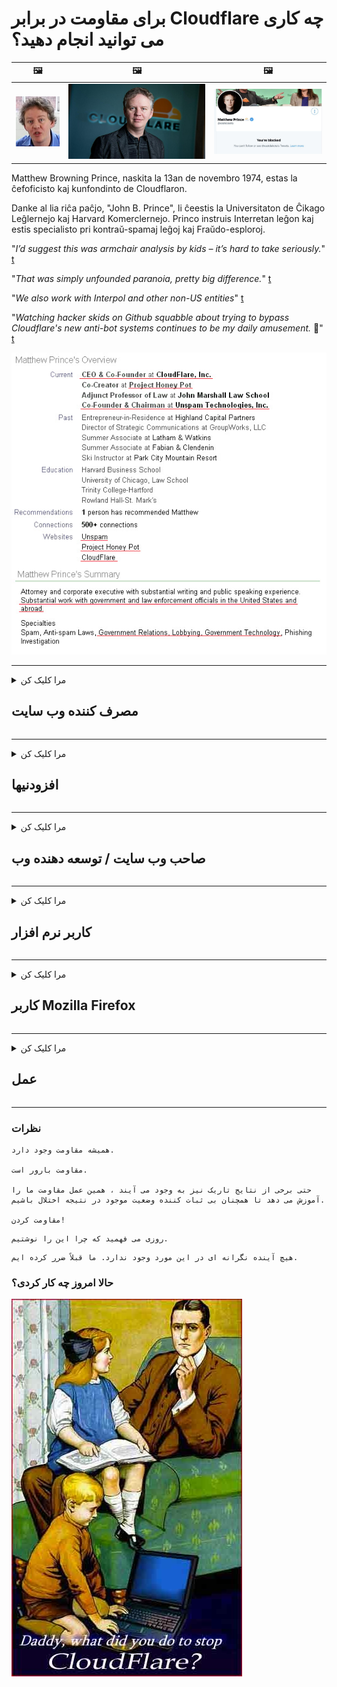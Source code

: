 # برای مقاومت در برابر Cloudflare چه کاری می توانید انجام دهید؟

| 🖼 | 🖼 | 🖼 |
| --- | --- | --- |
| ![](../image/matthew_prince_teen.jpg) | ![](../image/matthew_prince.jpg) | ![](../image/blockedbymatthewprince.jpg) |


Matthew Browning Prince, naskita la 13an de novembro 1974, estas la ĉefoficisto kaj kunfondinto de Cloudflaron.

Danke al lia riĉa paĉjo, "John B. Prince", li ĉeestis la Universitaton de Ĉikago Leĝlernejo kaj Harvard Komerclernejo.
Princo instruis Interretan leĝon kaj estis specialisto pri kontraŭ-spamaj leĝoj kaj Fraŭdo-esploroj.


"*I’d suggest this was armchair analysis by kids – it’s hard to take seriously.*" [t](https://www.theguardian.com/technology/2015/nov/19/cloudflare-accused-by-anonymous-helping-isis)

"*That was simply unfounded paranoia, pretty big difference.*"  [t](https://twitter.com/xxdesmus/status/992757936123359233)

"*We also work with Interpol and other non-US entities*" [t](https://twitter.com/eastdakota/status/1203028504184360960)

"*Watching hacker skids on Github squabble about trying to bypass Cloudflare's new anti-bot systems continues to be my daily amusement.* 🍿" [t](https://twitter.com/eastdakota/status/1273277839102656515)


![](../image/whoismp.jpg)

---


<details>
<summary>مرا کلیک کن

## مصرف کننده وب سایت
</summary>


- اگر وب سایتی که دوست دارید از Cloudflare استفاده می کند ، به آنها بگویید از Cloudflare استفاده نکنند.
  - غر زدن در شبکه های اجتماعی مانند فیس بوک ، ردیت ، توییتر یا ماستودون تفاوتی ندارد. [اقدامات بلندتر از هشتگ است.](https://twitter.com/phyzonloop/status/1274132092490862594)
  - اگر می خواهید خود را مفید کنید سعی کنید با صاحب وب سایت تماس بگیرید.

[Cloudflare گفت](https://github.com/Eloston/ungoogled-chromium/issues/783):
```
ما به شما توصیه می کنیم که برای خدمات یا سایتهای خاصی که با آنها مشکوک هستید با مدیران تماس بگیرید و تجربه خود را به اشتراک بگذارید.
```

[اگر آن را درخواست نکنید ، صاحب وب سایت هرگز از این مشکل آگاه نیست.](../PEOPLE.md)

![](../image/liberapay.jpg)

[مثال موفق](https://counterpartytalk.org/t/turn-off-cloudflare-on-counterparty-co-plz/164/5).<br>
مشکلی داری؟ [اکنون صدایت را بلند کن.](https://github.com/maraoz/maraoz.github.io/issues/1) مثال زیر

```
شما فقط به سانسور شرکت ها و نظارت گسترده کمک می کنید.
http://crimeflare.eu.org
```

```
صفحه وب شما در حریم خصوصی سو garden استفاده از باغ دیواری خصوصی CloudFlare است.
http://crimeflare.eu.org
```

- برای مطالعه سیاست حفظ حریم خصوصی وب سایت کمی وقت بگذارید.
  - اگر وب سایت پشت Cloudflare است یا وب سایت از خدمات متصل به Cloudflare استفاده می کند.

باید توضیح دهد که "Cloudflare" چیست و از شما اجازه می خواهد داده های خود را با Cloudflare به اشتراک بگذارید. عدم انجام این کار منجر به نقض اعتماد می شود و باید از وب سایت مورد نظر خودداری شود.

[یک مثال قابل قبول سیاست حفظ حریم خصوصی در اینجا است](https://archive.is/bDlTz) ("Subprocessors" > "Entity Name")

```
من سیاست حفظ حریم خصوصی شما را خوانده ام و نمی توانم کلمه Cloudflare را پیدا کنم.
در صورت ادامه دادن به تغذیه داده های من به Cloudflare ، من از اشتراک داده ها با شما امتناع می ورزم.
http://crimeflare.eu.org
```

این نمونه ای از سیاست حفظ حریم خصوصی است که کلمه Cloudflare را ندارد.
[Liberland Jobs](https://archive.is/daKIr) [privacy policy](https://docsend.com/view/feiwyte):

![](../image/cfwontobey.jpg)

Cloudflare سیاست حفظ حریم خصوصی خود را دارد.
[Cloudflare عاشق آدمهای سخیف است.](https://www.reddit.com/r/GamerGhazi/comments/2s64fe/be_wary_reporting_to_cloudflare/)

در اینجا یک مثال خوب برای فرم ثبت نام وب سایت است.
AFAIK ، وب سایت صفر این کار را انجام می دهد. آیا به آنها اعتماد خواهید کرد؟

```
با کلیک بر روی "ثبت نام برای XYZ" ، شما با شرایط خدمات و بیانیه حریم خصوصی ما موافقت می کنید.
شما همچنین موافقت می کنید که داده های خود را با Cloudflare به اشتراک بگذارید و همچنین با بیانیه حریم خصوصی Cloudflare موافقت می کنید.
اگر Cloudflare اطلاعات شما را فاش می کند یا اجازه نمی دهد به سرورهای ما متصل شوید ، این تقصیر ما نیست. [*]

[ ثبت نام ] [ من مخالفم ]
```
[*] [PEOPLE.md](../PEOPLE.md)


- سعی کنید از خدمات آنها استفاده نکنید. به یاد داشته باشید که Cloudflare شما را تماشا می کند.
  - ["I'm in your TLS, sniffin' your passworz"](../image/iminurtls.jpg)

- وب سایت دیگری را جستجو کنید. گزینه ها و فرصت های مناسبی در اینترنت وجود دارد!

- دوستان خود را متقاعد کنید که روزانه از Tor استفاده کنند.
  - ناشناس بودن باید استاندارد اینترنت باز باشد!
  - [توجه داشته باشید که پروژه Tor این پروژه را دوست ندارد.](../HISTORY.md)

</details>

------

<details>
<summary>مرا کلیک کن

## افزودنیها
</summary>

- اگر مرورگر شما Firefox ، Tor Browser یا Chromium Ungoogled نیست ، از یکی از این افزودنی های زیر استفاده کنید.
  - اگر می خواهید افزونه جدید دیگری اضافه کنید ابتدا در مورد آن س askال کنید.


| نام | توسعه دهنده | پشتیبانی | می توانید مسدود کنید | می تواند اطلاع رسانی کند | Chrome |
| -------- | -------- | -------- | -------- | -------- | -------- |
| [Bloku Cloudflaron MITM-Atakon](../subfiles/about.bcma.md) | #Addon | [ ? ](http://crimeflare.eu.org/) | **آره**     | **آره**     |  **آره** |
| [Ĉu ligoj estas vundeblaj al MITM-atako?](../subfiles/about.ismm.md) | #Addon | [ ? ](http://crimeflare.eu.org/) | نه     | **آره**     |  **آره** |
| [Ĉu ĉi tiuj ligoj blokos Tor-uzanton?](../subfiles/about.isat.md) | #Addon | [ ? ](http://crimeflare.eu.org/) | نه     | **آره**     |  **آره** |
| [Block Cloudflare MITM Attack](https://trac.torproject.org/projects/tor/attachment/ticket/24351/block_cloudflare_mitm_attack-1.0.14.1-an%2Bfx.xpi)<br>[**DELETED BY TOR PROJECT**](../HISTORY.md) | nullius | [ ? ](../tool/block_cloudflare_mitm_fx), [Link](http://crimeflare.eu.org/) | **آره**     | **آره**     |  نه |
| [TPRB](http://34ahehcli3epmhbu2wbl6kw6zdfl74iyc4vg3ja4xwhhst332z3knkyd.onion/) | Sw | [ ? ](http://34ahehcli3epmhbu2wbl6kw6zdfl74iyc4vg3ja4xwhhst332z3knkyd.onion/) | **آره**     | **آره**     |  نه |
| [Detect Cloudflare](https://addons.mozilla.org/en-US/firefox/addon/detect-cloudflare/) | Frank Otto | [ ? ](https://github.com/traktofon/cf-detect) | نه     | **آره**     |  نه |
| [True Sight](https://addons.mozilla.org/en-US/firefox/addon/detect-cloudflare-plus/) | claustromaniac | [ ? ](https://github.com/claustromaniac/detect-cloudflare-plus) | نه     | **آره**     |  نه |
| [Which Cloudflare datacenter am I visiting?](https://addons.mozilla.org/en-US/firefox/addon/cf-pop/) | 依云 | [ ? ](https://github.com/lilydjwg/cf-pop) | نه     | **آره**     |  نه |


- "Decentraleyes" می تواند اتصال به "CDNJS (Cloudflare)" را متوقف کند.
  - از دسترسی بسیاری از درخواست ها به شبکه جلوگیری می کند و برای جلوگیری از خراب شدن سایت ها ، به پرونده های محلی سرویس می دهد.
  - توسعه دهنده پاسخ داد: "[very concerning indeed](https://github.com/Synzvato/decentraleyes/issues/236#issuecomment-352049501)", "[widespread usage severely centralizes the web](https://github.com/Synzvato/decentraleyes/issues/251#issuecomment-366752049)"

- [همچنین می توانید گواهی Cloudflare را از سازمان صدور گواهینامه (CA) خود حذف یا بی اعتماد کنید.](https://www.ssl.com/how-to/remove-root-certificate-firefox/)

</details>

------

<details>
<summary>مرا کلیک کن

## صاحب وب سایت / توسعه دهنده وب
</summary>


![](../image/word_cloudflarefree.jpg)

- از محلول Cloudflare ، Period استفاده نکنید.
  - شما می توانید بهتر از این کار کنید ، درست است؟ [در اینجا نحوه حذف اشتراک ها ، برنامه ها ، دامنه ها یا حساب های Cloudflare وجود دارد.](https://support.cloudflare.com/hc/en-us/articles/200167776-Removing-subscriptions-plans-domains-or-accounts)

| 🖼 | 🖼 |
| --- | --- |
| ![](../image/htmlalertcloudflare.jpg) | ![](../image/htmlalertcloudflare2.jpg) |

- مشتری بیشتری می خواهید؟ شما می دانید چه باید بکنید. اشاره "بالای خط" است.
  - [سلام ، شما نوشتید "ما حریم خصوصی شما را جدی می گیریم" اما من "خطای 403 پروکسی ناشناس ممنوع مجاز نیست" را دریافت کردم.](https://it.slashdot.org/story/19/02/19/0033255/stop-saying-we-take-your-privacy-and-security-seriously) چرا Tor یا VPN را مسدود می کنید؟ و چرا ایمیل های موقت را مسدود می کنید؟

![](../image/anonexist.jpg)

- استفاده از Cloudflare احتمال وقفه را افزایش می دهد. اگر سرور شما خراب باشد یا Cloudflare خراب باشد ، بازدیدکنندگان نمی توانند به وب سایت شما دسترسی داشته باشند.
  - [آیا واقعاً فکر می کردید Cloudflare هرگز پایین نمی آید؟](https://www.ibtimes.com/cloudflare-down-not-working-sites-producing-504-gateway-timeout-errors-2618008) [Another](https://twitter.com/Jedduff/status/1097875615997399040) [sample](https://twitter.com/search?f=tweets&vertical=default&q=Cloudflare%20is%20having%20problems). [Need more](../PEOPLE.md)?

![](../image/cloudflareinternalerror.jpg)

- استفاده از Cloudflare برای پروکسی "سرویس API" ، "سرور بروزرسانی نرم افزار" یا "RSS feed" به مشتری شما آسیب می رساند. مشتری با شما تماس گرفت و گفت "دیگر نمی توانم از API شما استفاده کنم" و شما نمی دانید چه خبر است. Cloudflare می تواند بی صدا مشتری شما را مسدود کند. به نظر شما اشکالی نداره؟
  - سرویس آنلاین RSS خوان و RSS خوان بسیاری وجود دارد. اگر اجازه نمی دهید افراد مشترک شوند ، چرا RSS Feed منتشر می کنید؟

![](../image/rssfeedovercf.jpg)

- آیا به گواهینامه HTTPS نیاز دارید؟ از "Let's Encrypt" استفاده کنید یا فقط آن را از شرکت CA بخرید.

- آیا به سرور DNS نیاز دارید؟ نمی توانید سرور خود را تنظیم کنید؟ در مورد آنها چطور: [Hurricane Electric Free DNS](https://dns.he.net/), [Dyn.com](https://dyn.com/dns/), [1984 Hosting](https://www.1984hosting.com/), [Afraid.Org (در صورت استفاده از TOR ، مدیر حساب خود را حذف می کند)](https://freedns.afraid.org/)

- به دنبال سرویس میزبانی هستید؟ فقط رایگان است؟ در مورد آنها چطور: [Onion Service](http://vww6ybal4bd7szmgncyruucpgfkqahzddi37ktceo3ah7ngmcopnpyyd.onion/en/security/network-security/tor/onionservices-best-practices), [Free Web Hosting Area](https://freewha.com/), [Autistici/Inventati Web Site Hosting](https://www.autinv5q6en4gpf4.onion/services/website), [Github Pages](https://pages.github.com/), [Surge](https://surge.sh/)
  - [گزینه های جایگزین Cloudflare](../subfiles/cloudflare-alternatives.md)

- آیا شما از "cloudflare-ipfs.com" استفاده می کنید؟ [آیا می دانید Cloudflare IPFS بد است؟](../PEOPLE.md)

- Firewall Web Application مانند OWASP و Fail2Ban را روی سرور خود نصب کنید و آن را به درستی پیکربندی کنید.
  - مسدود کردن Tor یک راه حل نیست. همه را فقط به خاطر کاربران بد کوچک مجازات نکنید.

- دسترسی کاربران به "Cloudflare Warp" را از دسترسی به وب سایت خود هدایت یا مسدود کنید. و اگر می توانید دلیل ارائه کنید.

> لیست IP: "[محدوده IP فعلی Cloudflare](cloudflare_inc/)"

> A: فقط آنها را مسدود کنید

```
server {
...
deny 173.245.48.0/20;
deny 103.21.244.0/22;
deny 103.22.200.0/22;
deny 103.31.4.0/22;
deny 141.101.64.0/18;
deny 108.162.192.0/18;
deny 190.93.240.0/20;
deny 188.114.96.0/20;
deny 197.234.240.0/22;
deny 198.41.128.0/17;
deny 162.158.0.0/15;
deny 104.16.0.0/12;
deny 172.64.0.0/13;
deny 131.0.72.0/22;
deny 2400:cb00::/32;
deny 2606:4700::/32;
deny 2803:f800::/32;
deny 2405:b500::/32;
deny 2405:8100::/32;
deny 2a06:98c0::/29;
deny 2c0f:f248::/32;
...
}
```

> B: هدایت به صفحه هشدار

```
http {
...
geo $iscf {
default 0;
173.245.48.0/20 1;
103.21.244.0/22 1;
103.22.200.0/22 1;
103.31.4.0/22 1;
141.101.64.0/18 1;
108.162.192.0/18 1;
190.93.240.0/20 1;
188.114.96.0/20 1;
197.234.240.0/22 1;
198.41.128.0/17 1;
162.158.0.0/15 1;
104.16.0.0/12 1;
172.64.0.0/13 1;
131.0.72.0/22 1;
2400:cb00::/32 1;
2606:4700::/32 1;
2803:f800::/32 1;
2405:b500::/32 1;
2405:8100::/32 1;
2a06:98c0::/29 1;
2c0f:f248::/32 1;
}
...
}

server {
...
if ($iscf) {rewrite ^ https://example.com/cfwsorry.php;}
...
}

<?php
header('HTTP/1.1 406 Not Acceptable');
echo <<<CLOUDFLARED
Thank you for visiting ourwebsite.com!<br />
We are sorry, but we can't serve you because your connection is being intercepted by Cloudflare.<br />
Please read http://crimeflare.eu.org for more information.<br />
CLOUDFLARED;
die();
```

- اگر به آزادی اعتقاد دارید و از کاربران ناشناس استقبال می کنید ، Tor Onion Service یا I2P insite را تنظیم کنید.

- از دیگر اپراتورهای وب سایت های دوتایی Clearnet / Tor مشاوره بخواهید و دوستان ناشناسی پیدا کنید!

</details>

------

<details>
<summary>مرا کلیک کن

## کاربر نرم افزار
</summary>


- Discord استفاده از CloudFlare است. جایگزین، گزینه ها؟ توصیه می کنیم [**Briar** (Android)](https://f-droid.org/en/packages/org.briarproject.briar.android/), [Ricochet (PC)](https://ricochet.im/), [Tox + Tor (Android/PC)](https://tox.chat/download.html)
  - Briar شامل Tor daemon است بنابراین نیازی به نصب Orbot نیست.
  - توسعه دهندگان Qwtch ، Open Privacy ، پروژه stop_cloudflare را بدون اطلاع قبلی از سرویس git خود حذف کردند.

- اگر از Debian GNU / Linux یا هر مشتق استفاده می کنید ، مشترک شوید: [bug #831835](https://bugs.debian.org/cgi-bin/bugreport.cgi?bug=831835). و اگر می توانید ، به تأیید وصله کمک کنید و به نگهدارنده کمک کنید تا در مورد اینکه آیا باید پذیرفته شود نتیجه گیری درستی داشته باشد.

- همیشه این مرورگرها را توصیه کنید.

| نام | توسعه دهنده | پشتیبانی | اظهار نظر |
| -------- | -------- | -------- | -------- |
| [Ungoogled-Chromium](https://ungoogled-software.github.io/ungoogled-chromium-binaries/) | Eloston | [ ? ](https://github.com/Eloston/ungoogled-chromium) | PC (Win, Mac, Linux)  _!Tor_ |
| [Bromite](https://www.bromite.org/fdroid) | Bromite | [ ? ](https://github.com/bromite/bromite/issues) | Android  _!Tor_ |
| [Tor Browser](https://www.torproject.org/download/) | Tor Project | [ ? ](https://support.torproject.org/) | PC (Win, Mac, Linux)  _Tor_|
| [Tor Browser Android](https://www.torproject.org/download/) | Tor Project | [ ? ](https://support.torproject.org/) | Android  _Tor_|
| [Onion Browser](https://itunes.apple.com/us/app/onion-browser/id519296448?mt=8) | Mike Tigas | [ ? ](https://github.com/OnionBrowser/OnionBrowser/issues) | Apple iOS  _Tor_|
| [GNU/Icecat](https://www.gnu.org/software/gnuzilla/) | GNU | [ ? ](https://www.gnu.org/software/gnuzilla/) | PC (Linux) |
| [IceCatMobile](https://f-droid.org/en/packages/org.gnu.icecat/) | GNU | [ ? ](https://lists.gnu.org/mailman/listinfo/bug-gnuzilla) | Android |
| [Iridium Browser](https://iridiumbrowser.de/about/) | Iridium | [ ? ](https://github.com/iridium-browser/iridium-browser/) | PC (Win, Mac, Linux, OpenBSD) |


حریم خصوصی نرم افزارهای دیگر ناقص است. این به معنای "کامل" بودن مرورگر Tor نیست.
هیچ 100٪ امن و 100٪ خصوصی در اینترنت و فناوری وجود ندارد.

- نمی خواهید از Tor استفاده کنید؟ با Tor daemon می توانید از هر مرورگری استفاده کنید.
  - [توجه داشته باشید که پروژه Tor این را دوست ندارد.](https://support.torproject.org/tbb/tbb-9/) اگر می توانید از مرورگر Tor استفاده کنید.
- [نحوه استفاده از Chromium با Tor](../subfiles/chromium_tor.md)


بیایید در مورد حریم خصوصی نرم افزارهای دیگر صحبت کنیم.

- [اگر واقعاً به استفاده از Firefox نیاز دارید ، "Firefox ESR" را انتخاب کنید.](https://www.mozilla.org/en-US/firefox/organizations/)
  - [Firefox - ناظر Spyware](https://spyware.neocities.org/articles/firefox.html)
  - [Firefox آزادی بیان را رد می کند ، آزادی بیان را ممنوع می کند](https://web.archive.org/web/20200423010026/https://reclaimthenet.org/firefox-rejects-free-speech-bans-free-speech-commenting-plugin-dissenter-from-its-extensions-gallery/)
  - ["100+ رأی منفی به نظر می رسد که درخواست از یک شرکت نرم افزاری برای پایبندی به ... نرم افزار این روزها خیلی زیاد است."](https://old.reddit.com/r/firefox/comments/gutdiw/weve_got_work_to_do_the_mozilla_blog/fslbbb6/)
  - [اوه ، چرا Firefox در نوار URL من پیوندهای حمایت شده را به من نشان می دهد؟](https://www.reddit.com/r/firefox/comments/jybx2w/uh_why_is_firefox_showing_me_sponsored_links_in/)
  - [موزیلا - شیطان تجسم](https://digdeeper.neocities.org/ghost/mozilla.html)

- [به یاد داشته باشید ، موزیلا از سرویس Cloudflare استفاده می کند.](https://www.robtex.com/dns-lookup/www.mozilla.org) [آنها همچنین از خدمات DNS Cloudflare بر روی محصول خود استفاده می کنند.](https://www.theregister.co.uk/2018/03/21/mozilla_testing_dns_encryption/)

- [موزیلا رسماً این بلیط را رد کرد.](https://bugzilla.mozilla.org/show_bug.cgi?id=1426618)

- [Firefox Focus یک شوخی است.](https://github.com/mozilla-mobile/focus-android/issues/1743) [آنها قول دادند که دورسنجی را خاموش کنند اما آنها آن را تغییر دادند.](https://github.com/mozilla-mobile/focus-android/issues/4210)

- [توسعه دهنده PaleMoon / Basilisk Cloudflare را دوست دارد.](https://github.com/mozilla-mobile/focus-android/issues/1743#issuecomment-345993097)
  - [سرور بایگانی Pale Moon به مدت 18 ماه بدافزار را هک و منتشر کرد](https://www.reddit.com/r/privacytoolsIO/comments/cc808y/pale_moons_archive_server_hacked_and_spread/)
  - او همچنین از کاربران تور متنفر است - "[بگذارید با Tor خصمانه باشد. من فکر می کنم اکثر سایت ها با توجه به ضریب سو abuse استفاده بسیار زیاد Tor باید خصمانه داشته باشند.](https://github.com/yacy/yacy_search_server/issues/314#issuecomment-565932097)"

- [واترفاکس با مشکل "خانه تلفن" روبرو است](https://spyware.neocities.org/articles/waterfox.html)

- [Google Chrome یک جاسوس افزار است.](https://www.gnu.org/proprietary/malware-google.en.html)
  - [Google فعالیت شما را نمایه می کند.](https://spyware.neocities.org/articles/chrome.html)

- [SRWare Iron تلفن های زیادی را به خانه متصل می کند.](https://spyware.neocities.org/articles/iron.html) همچنین به دامنه های google متصل می شود.

- [ردیاب های فیس بوک / توییتر در لیست سفید مرورگر شجاع.](https://www.bleepingcomputer.com/news/security/facebook-twitter-trackers-whitelisted-by-brave-browser/)
  - [در اینجا مسائل بیشتری وجود دارد.](https://spyware.neocities.org/articles/brave.html)
  - [شناسه وابسته binance](https://twitter.com/cryptonator1337/status/1269594587716374528)

- [Microsoft Edge اجازه می دهد تا فیس بوک کد Flash را در پشت کاربران اجرا کند.](https://www.zdnet.com/article/microsoft-edge-lets-facebook-run-flash-code-behind-users-backs/)

- [ویوالدی به حریم خصوصی شما احترام نمی گذارد.](https://spyware.neocities.org/articles/vivaldi.html)

- [سطح جاسوس افزار Opera: بسیار بالا](https://spyware.neocities.org/articles/opera.html)

- Apple iOS: [به هیچ وجه نباید از iOS استفاده کنید ، دلیل اصلی آن بدافزار بودن آن است.](https://www.gnu.org/proprietary/malware-apple.html)

بنابراین ما فقط جدول بالا را توصیه می کنیم. هیچ چیز دیگر.

</details>

------

<details>
<summary>مرا کلیک کن

## کاربر Mozilla Firefox
</summary>


- "Firefox Nightly" اطلاعات سطح اشکال زدایی را بدون روش انصراف به سرورهای Mozilla ارسال می کند.
  - [سرورهای موزیلا Cloudflare هستند](https://www.digwebinterface.com/?hostnames=www.mozilla.org%0D%0Amozilla.cloudflare-dns.com&type=&ns=resolver&useresolver=8.8.4.4&nameservers=)

- امکان اتصال Firefox به سرورهای موزیلا وجود دارد.
  - [راهنمای الگوهای سیاست Mozilla](https://github.com/mozilla/policy-templates/blob/master/README.md)
  - به خاطر داشته باشید این ترفند ممکن است در نسخه بعدی کار خود را متوقف کند زیرا موزیلا دوست دارد خود را در لیست سفید قرار دهد.
  - از فایروال و فیلتر DNS برای مسدود کردن کامل آنها استفاده کنید.

"`/distribution/policies.json`"

>     "WebsiteFilter": {
> 		"Block": [
> 		"*://*.mozilla.com/*",
> 		"*://*.mozilla.net/*",
> 		"*://*.mozilla.org/*",
> 		"*://webcompat.com/*",
> 		"*://*.firefox.com/*",
> 		"*://*.thunderbird.net/*",
> 		"*://*.cloudflare.com/*"
> 		]
>     },


- ~~گزارش یک اشکال در ردیاب موزیلا ، به آنها بگویید که از Cloudflare استفاده نکنند.~~ گزارش اشکال در مورد bugzilla وجود داشت. بسیاری از افراد نگرانی خود را ارسال کردند ، اما این اشکال توسط مدیر در سال 2018 پنهان شد.

- می توانید DoH را در Firefox غیرفعال کنید.
  - [ارائه دهنده پیش فرض DNS Firefox را تغییر دهید](../subfiles/change-firefox-dns.md)

![](../image/firefoxdns.jpg)

- [اگر می خواهید از DNS غیر ISP استفاده کنید ، استفاده از سرویس OpenNIC Tier2 DNS یا هر یک از سرویس های DNS غیر Cloudflare را در نظر بگیرید.](https://wiki.opennic.org/start)
![](../image/opennic.jpg)
  - Cloudflare را با DNS مسدود کنید. [Crimeflare DNS](../subfiles/service.publicdns.md)

- می توانید از Tor به عنوان DNS Resolution استفاده کنید. [اگر متخصص Tor نیستید ، در اینجا س askال کنید.](https://tor.stackexchange.com/)

> **چطور؟**
> 1. Tor را بارگیری کرده و روی رایانه خود نصب کنید.
> 2. این خط را به پرونده "torrc" اضافه کنید.
> DNSPort 127.0.0.1:53
> 3. Tor را مجدداً راه اندازی کنید.
> 4. سرور DNS رایانه خود را روی "127.0.0.1" تنظیم کنید.

</details>

------

<details>
<summary>مرا کلیک کن

## عمل
</summary>


- از خطرات Cloudflare به دیگران در اطراف خود بگویید.

- [به بهبود این مخزن کمک کنید.](http://crimeflare.eu.org)
  - هم لیست ها ، هم استدلال های ضد آن و هم جزئیات.

- [در مواردی که Cloudflare (و شرکتهای مشابه) به اشتباه پیش می روند را مستند کرده و علنی کنید ، اطمینان حاصل کنید که هنگام انجام این کار ، این مخزن را ذکر کنید](http://crimeflare.eu.org) :)

- افراد بیشتری را به طور پیش فرض از Tor استفاده کنید تا بتوانند وب را از دیدگاه مناطق مختلف جهان تجربه کنند.

- گروه هایی را در شبکه های اجتماعی و فضای گوشت اختصاص دهید که به آزادسازی جهان از Cloudflare اختصاص دارند.

- در صورت لزوم ، به این گروه ها در این مخزن پیوند دهید - این می تواند مکانی برای هماهنگی کار با هم به عنوان گروه باشد.

- [یک تعاونی ایجاد کنید که می تواند یک جایگزین غیر شرکتی معنی دار برای Cloudflare فراهم کند.](../subfiles/cloudflare-alternatives.md)

- برای کمک به حداقل ارائه چندین لایه دفاع در برابر Cloudflare ، از هر گزینه دیگری با ما در میان بگذارید.

- اگر مشتری Cloudflare هستید ، تنظیمات حریم خصوصی خود را تنظیم کنید و منتظر نقض آنها باشید.
  - [سپس آنها را تحت اتهامات ضد هرزنامه / نقض حریم خصوصی قرار دهید.](https://twitter.com/thexpaw/status/1108424723233419264)

- اگر در ایالات متحده آمریکا هستید و وب سایت موردنظر یک بانک یا حسابدار است ، سعی کنید تحت قانون Gramm-Leach-Bliley یا آمریکایی های دارای مشکل معلولیت فشار قانونی ایجاد کنید و به ما گزارش دهید که چقدر به شما رسیده است .

- اگر وب سایت یک سایت دولتی است ، سعی کنید تحت اولین اصلاحیه قانون اساسی ایالات متحده فشار قانونی وارد کنید.

- اگر شهروند اتحادیه اروپا هستید ، برای ارسال اطلاعات شخصی خود تحت مقررات عمومی حفاظت از داده ها ، با وب سایت تماس بگیرید. اگر آنها از دادن اطلاعات شما امتناع کنند ، این یک نقض قانون است.

- برای شرکت هایی که ادعا می کنند در وب سایت خود خدمات ارائه می دهند ، گزارش آنها را به عنوان "تبلیغات کاذب" به سازمان های حمایت از مصرف کننده و BBB گزارش دهید. وب سایت های Cloudflare توسط سرورهای Cloudflare ارائه می شوند.

- [ITU در زمینه ایالات متحده پیشنهاد می کند که Cloudflare به اندازه کافی بزرگ شده است که قانون ضد انحصاری ممکن است بر آنها تحمیل شود.](https://www.itu.int/en/ITU-T/Workshops-and-Seminars/20181218/Documents/Geoff_Huston_Presentation.pdf)

- می توان تصور کرد که نسخه 4 GNU GPL می تواند شامل مقرره ای در مورد ذخیره کد منبع پشت چنین سرویسی باشد ، برای همه برنامه های GPLv4 و برنامه های بعدی که حداقل کد منبع از طریق رسانه ای قابل دسترسی است که هیچ تبعیضی برای کاربران Tor ایجاد نمی کند.

</details>

------

### نظرات

```
همیشه مقاومت وجود دارد.

مقاومت بارور است.

حتی برخی از نتایج تاریک نیز به وجود می آیند ، همین عمل مقاومت ما را آموزش می دهد تا همچنان بی ثبات کننده وضعیت موجود در نتیجه اختلال باشیم.

مقاومت کردن!
```

```
روزی می فهمید که چرا این را نوشتیم.
```

```
هیچ آینده نگرانه ای در این مورد وجود ندارد. ما قبلاً ضرر کرده ایم.
```

### حالا امروز چه کار کردی؟


![](../image/stopcf.jpg)
